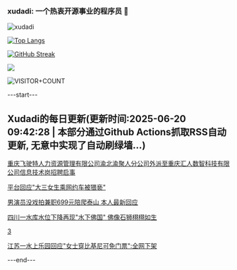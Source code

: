 ### xudadi: 一个热衷开源事业的程序员 👋

![xudadi](https://github-readme-stats-git-masterorgs-github-readme-stats-team.vercel.app/api?username=xudadi)

[![Top Langs](https://github-readme-stats.vercel.app/api/top-langs/?username=xudadi)](https://github.com/anuraghazra/github-readme-stats)

[![GitHub Streak](https://streak-stats.demolab.com?user=xudadi&locale=zh_Hans)](https://git.io/streak-stats)

![](https://raw.githubusercontent.com/xudadi/xudadi/main/assets/github-contribution-grid-snake.svg)

![VISITOR+COUNT](https://komarev.com/ghpvc/?username=xudadi&label=VISITOR+COUNT)


---start---

## Xudadi的每日更新(更新时间:2025-06-20 09:42:28 | 本部分通过Github Actions抓取RSS自动更新, 无意中实现了自动刷绿墙...)

[重庆飞驶特人力资源管理有限公司渝北渝聚人分公司外派至重庆汇人数智科技有限公司信息技术岗招聘启事](https://www.gongkaoleida.com/article/2462227)

[平台回应"大三女生乘网约车被猥亵"](https://m.163.com/news/article/K2EPFA1N051492T3.html)

[男演员没戏拍兼职699元陪爬泰山 本人最新回应](https://m.163.com/news/article/K2EN0RR1051492T3.html)

[四川一水库水位下降再现"水下佛国" 佛像石狮栩栩如生](https://m.163.com/news/article/K2EGIA3N051492T3.html)

[3](https://m.163.com/touch/news/sub/domestic)

[江苏一水上乐园回应"女士穿比基尼可免门票":全网下架](https://m.163.com/news/article/K2EFM5P40550B6IS.html)

---end---
